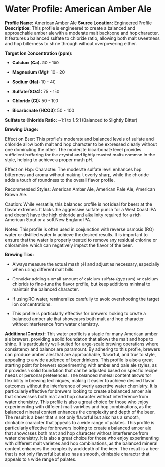 # Water Profile: American Amber Ale

**Profile Name:** American Amber Ale
**Source Location:** Engineered Profile
**Description:** This profile is engineered to create a balanced and approachable amber ale with a moderate malt backbone and hop character. It features a balanced sulfate to chloride ratio, allowing both malt sweetness and hop bitterness to shine through without overpowering either.

**Target Ion Concentration (ppm):**

* **Calcium (Ca):** 50 - 100

* **Magnesium (Mg):** 10 - 20

* **Sodium (Na):** 10 - 40

* **Sulfate (SO4):** 75 - 150

* **Chloride (Cl):** 50 - 100

* **Bicarbonate (HCO3):** 50 - 100

**Sulfate to Chloride Ratio:** ~1:1 to 1.5:1 (Balanced to Slightly Bitter)

**Brewing Usage:**

Effect on Beer: This profile's moderate and balanced levels of sulfate and chloride allow both malt and hop character to be expressed clearly without one dominating the other. The moderate bicarbonate level provides sufficient buffering for the crystal and lightly toasted malts common in the style, helping to achieve a proper mash pH.

Effect on Hop:
Character: The moderate sulfate level enhances hop bitterness and aroma without making it overly sharp, while the chloride adds a touch of roundness to the overall flavor profile.

Recommended Styles: American Amber Ale, American Pale Ale, American Brown Ale.

Caution: While versatile, this balanced profile is not ideal for beers at the flavor extremes. It lacks the aggressive sulfate punch for a West Coast IPA and doesn't have the high chloride and alkalinity required for a rich American Stout or a soft New England IPA.

Notes: This profile is often used in conjunction with reverse osmosis (RO) water or distilled water to achieve the desired results. It is important to ensure that the water is properly treated to remove any residual chlorine or chloramine, which can negatively impact the flavor of the beer.

**Brewing Tips:**

* Always measure the actual mash pH and adjust as necessary, especially when using different malt bills.

* Consider adding a small amount of calcium sulfate (gypsum) or calcium chloride to fine-tune the flavor profile, but keep additions minimal to maintain the balanced character.

* If using RO water, remineralize carefully to avoid overshooting the target ion concentrations.

* This profile is particularly effective for brewers looking to create a balanced amber ale that showcases both malt and hop character without interference from water chemistry.

**Additional Context:**
This water profile is a staple for many American amber ale brewers, providing a solid foundation that allows the malt and hops to shine. It is particularly well-suited for large-scale brewing operations where consistency and balance are paramount. By adhering to this profile, brewers can produce amber ales that are approachable, flavorful, and true to style, appealing to a wide audience of beer drinkers.
This profile is also a great starting point for brewers experimenting with amber and pale ale styles, as it provides a solid foundation that can be adjusted based on specific recipe needs or personal preferences. The balanced mineral content allows for flexibility in brewing techniques, making it easier to achieve desired flavor outcomes without the interference of overly assertive water chemistry. It is particularly effective for brewers looking to create a balanced amber ale that showcases both malt and hop character without interference from water chemistry.
This profile is also a great choice for those who enjoy experimenting with different malt varieties and hop combinations, as the balanced mineral content enhances the complexity and depth of the beer. The result is a beer that is not only flavorful but also has a smooth, drinkable character that appeals to a wide range of palates.
This profile is particularly effective for brewers looking to create a balanced amber ale that showcases both malt and hop character without interference from water chemistry. It is also a great choice for those who enjoy experimenting with different malt varieties and hop combinations, as the balanced mineral content enhances the complexity and depth of the beer. The result is a beer that is not only flavorful but also has a smooth, drinkable character that appeals to a wide range of palates.
